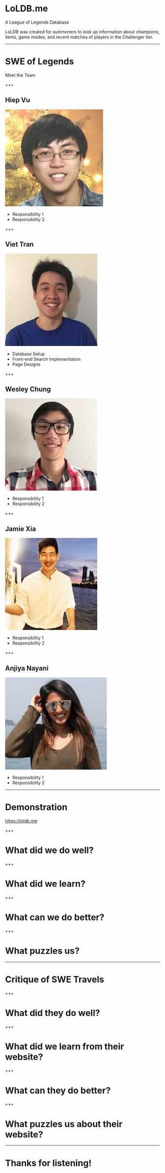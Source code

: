 # LoLDB.me 

A League of Legends Database 

LoLDB was created for summoners to look up information about champions, items, game modes, and recent matches of players in the Challenger tier.

---

# SWE of Legends

Meet the Team

+++

## Hiep Vu
![Image-Absolute](react/loldb/src/images/hiep_headshot.jpg)
- Responsibility 1
- Responsibility 2

+++

## Viet Tran
![Image-Absolute](react/loldb/src/images/viet_headshot.jpg)
- Database Setup
- Front-end Search Implementation
- Page Designs

+++

## Wesley Chung
![Image-Absolute](react/loldb/src/images/wesley_headshot.jpg)
- Responsibility 1
- Responsibility 2

+++

## Jamie Xia
![Image-Absolute](react/loldb/src/images/jamie_headshot.jpg)
- Responsibility 1
- Responsibility 2

+++

## Anjiya Nayani
![Image-Absolute](react/loldb/src/images/anjiya_headshot.png)
- Responsibility 1
- Responsibility 2

---

# Demonstration 

https://loldb.me

+++

# What did we do well?

+++

# What did we learn?

+++

# What can we do better?

+++

# What puzzles us?

---

# Critique of SWE Travels 

+++

# What did they do well?

+++ 

# What did we learn from their website?

+++

# What can they do better?

+++

# What puzzles us about their website?

---

# Thanks for listening!

